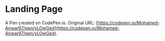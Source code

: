 # Landing Page

A Pen created on CodePen.io. Original URL: [https://codepen.io/Mohamed-Anwar97/pen/yLOwGed](https://codepen.io/Mohamed-Anwar97/pen/yLOwGed).

